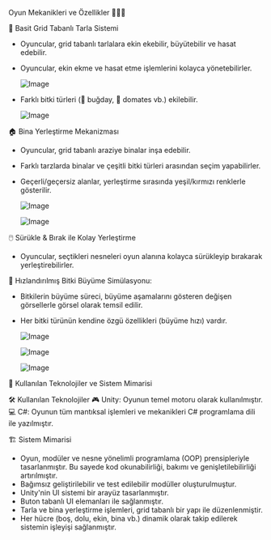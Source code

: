 Oyun Mekanikleri ve Özellikler 👩🏻‍🌾

🚜 Basit Grid Tabanlı Tarla Sistemi
- Oyuncular, grid tabanlı tarlalara ekin ekebilir, büyütebilir ve hasat edebilir.
- Oyuncular, ekin ekme ve hasat etme işlemlerini kolayca yönetebilirler.
  
  ![Image](https://github.com/user-attachments/assets/caff1024-5d15-4fa2-99b5-e2fd01f7194b)
  
- Farklı bitki türleri (🌱 buğday, 🍅 domates vb.) ekilebilir.
  
  ![Image](https://github.com/user-attachments/assets/cafc614b-5599-4744-a293-bc421842c1e7)
  
🏠 Bina Yerleştirme Mekanizması
- Oyuncular, grid tabanlı araziye binalar inşa edebilir.
- Farklı tarzlarda binalar ve çeşitli bitki türleri arasından seçim yapabilirler.
- Geçerli/geçersiz alanlar, yerleştirme sırasında yeşil/kırmızı renklerle gösterilir.
  
  ![Image](https://github.com/user-attachments/assets/590aa62f-1fbb-4b7b-a628-d54fa8d85b26)
  
  ![Image](https://github.com/user-attachments/assets/c52f6908-d63d-432c-971c-821f65abf36f)
  
🖱️ Sürükle & Bırak ile Kolay Yerleştirme 
- Oyuncular, seçtikleri nesneleri oyun alanına kolayca sürükleyip bırakarak yerleştirebilirler.

🌱 Hızlandırılmış Bitki Büyüme Simülasyonu:
- Bitkilerin büyüme süreci, büyüme aşamalarını gösteren değişen görsellerle görsel olarak temsil edilir.
- Her bitki türünün kendine özgü özellikleri (büyüme hızı) vardır.
  
  ![Image](https://github.com/user-attachments/assets/4d239a6a-d2b2-4dfe-8741-5ae9195ae762)
  
  ![Image](https://github.com/user-attachments/assets/dd7fe9dc-6f8d-4b13-97db-ef2ec12c8da5)
  
  ![Image](https://github.com/user-attachments/assets/1d61fa14-b885-4b74-a560-82d7fb0631c0)

🚀 Kullanılan Teknolojiler ve Sistem Mimarisi

🛠️ Kullanılan Teknolojiler
🎮 Unity: Oyunun temel motoru olarak kullanılmıştır.
💻 C#: Oyunun tüm mantıksal işlemleri ve mekanikleri C# programlama dili ile yazılmıştır.

🏗️ Sistem Mimarisi
- Oyun, modüler ve nesne yönelimli programlama (OOP) prensipleriyle tasarlanmıştır. Bu sayede kod okunabilirliği, bakımı ve genişletilebilirliği artırılmıştır.
- Bağımsız geliştirilebilir ve test edilebilir modüller oluşturulmuştur.
- Unity'nin UI sistemi bir arayüz tasarlanmıştır.
- Buton tabanlı UI elemanları ile sağlanmıştır.
- Tarla ve bina yerleştirme işlemleri, grid tabanlı bir yapı ile düzenlenmiştir.
- Her hücre (boş, dolu, ekin, bina vb.) dinamik olarak takip edilerek sistemin işleyişi sağlanmıştır.
